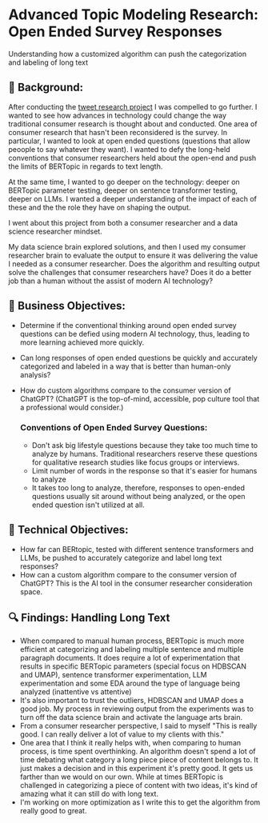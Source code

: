 # Advanced Topic Modeling Research: Open Ended Survey Responses
Understanding how a customized algorithm can push the categorization and labeling of long text

## 📖 Background:
After conducting the [tweet research project](https://github.com/Jenni-Hawk/Advanced_Topic_Modeling_1_Tweets/blob/main/README.md) I was compelled to go further. I wanted to see how advances in technology could change the way traditional consumer research is thought about and conducted. One area of consumer research that hasn't been reconsidered is the survey. In particular, I wanted to look at open ended questions (questions that allow peoople to say whatever they want). I wanted to defy the long-held conventions that consumer researchers held about the open-end and push the limits of BERTopic in regards to text length. 

At the same time, I wanted to go deeper on the technology: deeper on BERTopic parameter testing, deeper on sentence transformer testing, deeper on LLMs. I wanted a deeper understanding of the impact of each of these and the the role they have on shaping the output. 

I went about this project from both a consumer researcher and a data science researcher mindset. 

My data science brain explored solutions, and then I used my consumer researcher brain to evaluate the output to ensure it was delivering the value I needed as a consumer researcher. Does the algorithm and resulting output solve the challenges that consumer researchers have? Does it do a better job than a human without the assist of modern AI technology?  

## 🎯 Business Objectives: 
- Determine if the conventional thinking around open ended survey questions can be defied using modern AI technology, thus, leading to more learning achieved more quickly.
- Can long responses of open ended questions be quickly and accurately categorized and labeled in a way that is better than human-only analysis?
- How do custom algorithms compare to the consumer version of ChatGPT? (ChatGPT is the top-of-mind, accessible, pop culture tool that a professional would consider.)
  
  ### Conventions of Open Ended Survey Questions:
    - Don't ask big lifestyle questions because they take too much time to analyze by humans. Traditional researchers reserve these questions for qualitative research studies like focus groups or interviews.
    - Limit number of words in the response so that it's easier for humans to analyze
    - It takes too long to analyze, therefore, responses to open-ended questions usually sit around without being analyzed, or the open ended question isn't utilized at all.

## 🎯 Technical Objectives: 
- How far can BERtopic, tested with different sentence transformers and LLMs, be pushed to accurately categorize and label long text responses?
- How can a custom algorithm compare to the consumer version of ChatGPT? This is the AI tool in the consumer researcher consideration space. 

## 🔍 Findings: Handling Long Text
- When compared to manual human process, BERTopic is much more efficient at categorizing and labeling multiple sentence and multiple paragraph documents. It does require a lot of experimentation that results in specific BERTopic parameters (special focus on HDBSCAN and UMAP), sentence transformer experimentation, LLM experimentation and some EDA around the type of language being analyzed (inattentive vs attentive)
- It's also important to trust the outliers, HDBSCAN and UMAP does a good job. My process in reviewing output from the experiments was to turn off the data science brain and activate  the language arts brain.  
- From a consumer researcher perspective, I said to myself "This is really good. I can really deliver a lot of value to my clients with this."
- One area that I think it really helps with, when comparing to human process, is time spent overthinking. An algorithm doesn't spend a lot of time debating what category a long piece piece of content belongs to. It just makes a decision and in this experiment it's pretty good. It gets us farther than we would on our own.  While at times BERTopic is challenged in categorizing a piece of content with two ideas, it's kind of amazing what it can still do with long text. 
- I'm working on more optimization as I write this to get the algorithm from really good to great. 
